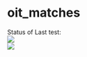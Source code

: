 # oit_matches
Status of Last test:<br>
<img src="https://github.com/DavidRadionov/oit_matches/workflows/working-with-git-and-docker/badge.svg?branch=main">
<br>
<img src="https://github.com/DavidRadionov/oit_matches/зеленский-жмых.gif">
